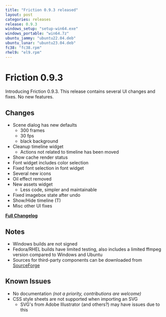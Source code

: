 ```yaml
---
title: "Friction 0.9.3 released"
layout: post
categories: releases
release: 0.9.3
windows_setup: "setup-win64.exe"
windows_portable: "win64.7z"
ubuntu_jammy: "ubuntu22.04.deb"
ubuntu_lunar: "ubuntu23.04.deb"
fc38: "fc38.rpm"
rhel9: "el9.rpm"
---
```


# Friction 0.9.3

Introducing Friction 0.9.3. This release contains several UI changes and fixes. No new features.

## Changes

* Scene dialog has new defaults
  * 300 frames
  * 30 fps
  * black background
*  Cleanup timeline widget
   * Actions not related to timeline has been moved
* Show cache render status
* Font widget includes color selection
* Fixed font selection in font widget
* Several new icons
* Oil effect removed
*  New assets widget
   * Less code, simpler and maintainable
* Fixed imagebox state after undo
* Show/Hide timeline (T)
* Misc other UI fixes

[**Full Changelog**](https://github.com/friction2d/friction/compare/v0.9.2...v0.9.3)

## Notes

* Windows builds are not signed
* Fedora/RHEL builds have limited testing, also includes a limited ffmpeg version compared to Windows and Ubuntu
* Sources for third-party components can be downloaded from [SourceForge](https://sourceforge.net/projects/friction/files/source)

## Known Issues

* No documentation *(not a priority, contributions are welcome)*
* CSS style sheets are not supported when importing an SVG
  * SVG's from Adobe Illustrator (and others?) may have issues due to this 
